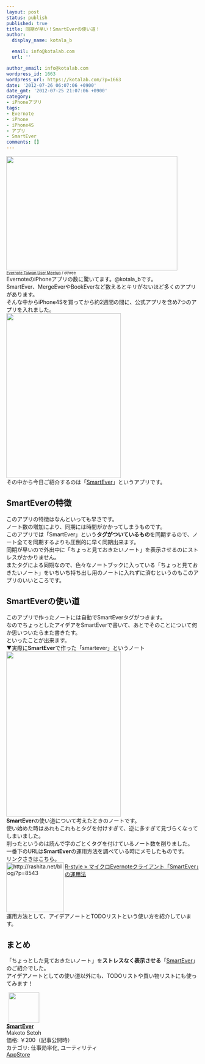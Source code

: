 ```yaml
---
layout: post
status: publish
published: true
title: 同期が早い！SmartEverの使い道！
author:
  display_name: kotala_b

  email: info@kotalab.com
  url: ''

author_email: info@kotalab.com
wordpress_id: 1663
wordpress_url: https://kotalab.com/?p=1663
date: '2012-07-26 06:07:06 +0900'
date_gmt: '2012-07-25 21:07:06 +0900'
category:
- iPhoneアプリ
tags:
- Evernote
- iPhone
- iPhone4S
- アプリ
- SmartEver
comments: []
---
```

<p><a href="https://kotalab.com/wp-content/uploads/smartever_120726.jpg" target="_blank"><img src="https://kotalab.com/wp-content/uploads/smartever_120726.jpg" alt="" title="smartever_120726" width="448" height="299" class="alignnone size-full wp-image-1677" /></a><br />
<span style="font-size:10px;"><a href="https://www.flickr.com/photos/othree/6353586689/" target="_blank">Evernote Taiwan User Meetup</a> / othree</span><br />
EvernoteのiPhoneアプリの数に驚いてます。@kotala_bです。<br />
SmartEver、MergeEverやBookEverなど数えるとキリがないほど多くのアプリがあります。<br />
そんな中からiPhone4Sを買ってから約2週間の間に、公式アプリを含め7つのアプリを入れました。<br />
<a href="https://kotalab.com/wp-content/uploads/smartever_120726_02.png" target="_blank"><img src="https://kotalab.com/wp-content/uploads/smartever_120726_02.png" alt="" title="smartever_120726_02" width="300" height="431" class="alignnone size-full wp-image-1664" /></a><br />
その中から今日ご紹介するのは「<a href="https://itunes.apple.com/jp/app/smartever/id493990103?mt=8&uo=4&at=10l4yU" rel="nofollow" target="_blank">SmartEver</a>」というアプリです。<br />
<!--more--></p>
<h2>SmartEverの特徴</h2>
<p>このアプリの特徴はなんといっても早さです。<br />
ノート数の増加により、同期には時間がかかってしまうものです。<br />
このアプリでは「SmartEver」という<strong>タグがついているもの</strong>を同期するので、ノート全てを同期するよりも圧倒的に早く同期出来ます。<br />
同期が早いので外出中に「ちょっと見ておきたいノート」を表示させるのにストレスがかかりません。<br />
またタグによる同期なので、色々なノートブックに入っている「ちょっと見ておきたいノート」をいちいち持ち出し用のノートに入れずに済むというのもこのアプリのいいところです。</p>
<h2>SmartEverの使い道</h2>
<p>このアプリで作ったノートには自動でSmartEverタグがつきます。<br />
なのでちょっとしたアイデアをSmartEverで書いて、あとでそのことについて何か思いついたらまた書きたす。<br />
といったことが出来ます。<br />
▼実際に<strong>SmartEver</strong>で作った「smartever」というノート<br />
<a href="https://kotalab.com/wp-content/uploads/smartever_120726_01.png" target="_blank"><img src="https://kotalab.com/wp-content/uploads/smartever_120726_01.png" alt="" title="smartever_120726_01" width="300" height="432" class="alignnone size-full wp-image-1665" /></a><br />
<strong>SmartEver</strong>の使い道について考えたときのノートです。<br />
使い始めた時はあれもこれもとタグを付けすぎて、逆に多すぎて見づらくなってしまいました。<br />
削ったというのは読んで字のごとくタグを付けているノート数を削りました。<br />
一番下のURLは<strong>SmartEver</strong>の運用方法を調べている時にメモしたものです。<br />
リンクさきはこちら。<br />
<a href="http://rashita.net/blog/?p=8543" target="_blank"><img src="https://capture.heartrails.com/150x130?http://rashita.net/blog/?p=8543" alt="http://rashita.net/blog/?p=8543" width="150" height="130" align="left" /></a><a href="http://rashita.net/blog/?p=8543" target="_blank">R-style &raquo; マイクロEvernoteクライアント「SmartEver」の運用法</a><br style="clear:both;" />運用方法として、アイデアノートとTODOリストという使い方を紹介しています。</p>
<h2>まとめ</h2>
<p>「ちょっとした見ておきたいノート」を<strong>ストレスなく表示させる</strong>「<a href="https://itunes.apple.com/jp/app/smartever/id493990103?mt=8&uo=4&at=10l4yU" rel="nofollow" target="_blank">SmartEver</a>」のご紹介でした。<br />
アイデアノートとしての使い道以外にも、TODOリストや買い物リストにも使ってみます！</p>
<div class="applink">
<div class="applinkimg"><a href="https://itunes.apple.com/jp/app/smartever/id493990103?mt=8&uo=4&at=10l4yU" rel="nofollow" target="_blank"><img hspace="6" src="http://a721.phobos.apple.com/us/r30/Purple4/v4/6e/e5/2c/6ee52c1c-a12f-17c3-c9c1-41e862d17bd3/mzl.ehjafxcg.png" width="80" /></a></div>
<div class="applinktext">
<div class="applinktitle"><strong><a href="https://itunes.apple.com/jp/app/smartever/id493990103?mt=8&uo=4&at=10l4yU" rel="nofollow" target="_blank">SmartEver</a></strong></div>
<div class="applinkinfo">Makoto Setoh</div>
<div class="applinkinfo">価格: ￥200（記事公開時）</div>
<div class="applinkinfo">カテゴリ: 仕事効率化, ユーティリティ</div>
</div>
<div class="clear"></div>
<div class="appstorelink"><a href="https://itunes.apple.com/jp/app/smartever/id493990103?mt=8&uo=4&at=10l4yU" rel="nofollow" target="_blank">AppStore</a></div>
</div>
